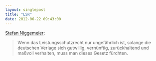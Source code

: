 ```yaml
---
layout: singlepost
title: "LSR"
date: 2012-06-22 09:43:00
---
```


[Stefan Niggemeier](http://www.stefan-niggemeier.de/blog/leistungsschutzrecht-eine-frage-der-ehre/):

> Wenn das Leistungsschutzrecht nur ungefährlich ist, solange die deutschen Verlage sich gutwillig, vernünftig, zurückhaltend und maßvoll verhalten, muss man dieses Gesetz fürchten.